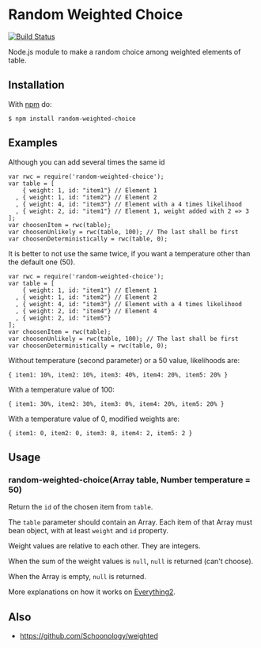 # Random Weighted Choice

[![Build Status](https://secure.travis-ci.org/parmentf/random-weighted-choice.png?branch=master)](http://travis-ci.org/parmentf/random-weighted-choice)

Node.js module to make a random choice among weighted elements of table.

## Installation

With [npm](http://npmjs.org) do:

    $ npm install random-weighted-choice


## Examples

Although you can add several times the same id

    var rwc = require('random-weighted-choice');
    var table = [
        { weight: 1, id: "item1"} // Element 1
      , { weight: 1, id: "item2"} // Element 2
      , { weight: 4, id: "item3"} // Element with a 4 times likelihood
      , { weight: 2, id: "item1"} // Element 1, weight added with 2 => 3
    ];
    var choosenItem = rwc(table);
    var choosenUnlikely = rwc(table, 100); // The last shall be first
    var choosenDeterministically = rwc(table, 0);

It is better to not use the same twice, if you want a temperature other than
the default one (50).

    var rwc = require('random-weighted-choice');
    var table = [
        { weight: 1, id: "item1"} // Element 1
      , { weight: 1, id: "item2"} // Element 2
      , { weight: 4, id: "item3"} // Element with a 4 times likelihood
      , { weight: 2, id: "item4"} // Element 4
      , { weight: 2, id: "item5"}
    ];
    var choosenItem = rwc(table);
    var choosenUnlikely = rwc(table, 100); // The last shall be first
    var choosenDeterministically = rwc(table, 0);

Without temperature (second parameter) or a 50 value, likelihoods are:

    { item1: 10%, item2: 10%, item3: 40%, item4: 20%, item5: 20% }

With a temperature value of 100:

    { item1: 30%, item2: 30%, item3: 0%, item4: 20%, item5: 20% }

With a temperature value of 0, modified weights are:

    { item1: 0, item2: 0, item3: 8, item4: 2, item5: 2 }

## Usage

### random-weighted-choice(Array table, Number temperature = 50)

Return the ``id`` of the chosen item from ``table``.

The ``table`` parameter should contain an Array. Each item of that Array must
bean object, with at least ``weight`` and ``id`` property.

Weight values are relative to each other. They are integers.

When the sum of the weight values is ``null``, ``null`` is returned (can't choose).

When the Array is empty, ``null`` is returned.

More explanations on how it works on [Everything2](http://everything2.com/title/Blackboard+temperature).

## Also

* https://github.com/Schoonology/weighted